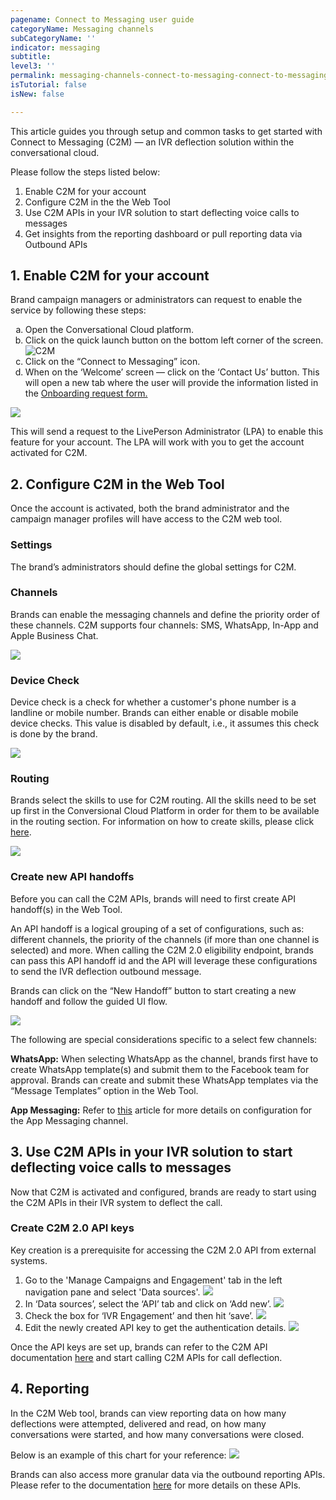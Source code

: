```yaml
---
pagename: Connect to Messaging user guide 
categoryName: Messaging channels
subCategoryName: ''
indicator: messaging
subtitle: 
level3: ''
permalink: messaging-channels-connect-to-messaging-connect-to-messaging-user-guide.html
isTutorial: false
isNew: false

---
```


This article guides you through setup and common tasks to get started with Connect to Messaging (C2M) — an IVR deflection solution within the conversational cloud. 

Please follow the steps listed below:
1. Enable C2M for your account
2. Configure C2M in the the Web Tool 
3. Use C2M APIs in your IVR solution to start deflecting voice calls to messages
4. Get insights from the reporting dashboard or pull reporting data via Outbound APIs


## 1. Enable C2M for your account
Brand campaign managers or administrators can request to enable the service by following these steps:
<div><ol type="a">
  <li>Open the Conversational Cloud platform.</li>
  <li>Click on the quick launch button on the bottom left corner of the screen. 
  <img src="/img/c2m_user_guide_1.png" alt="C2M"/> </li> 
  <li>Click on the “Connect to Messaging” icon.</li>
  <li>When on the ‘Welcome’ screen — click on the ‘Contact Us’ button. This will open a new tab where the user will provide the information listed in the <a href="https://docs.google.com/forms/d/e/1FAIpQLScTClhEWoHlQ0gvz3d51RowfBFaA2fjude9WQrI5kECk3KMgA/viewform" target="_blank">Onboarding request form.</a></li>
</ol></div>

![](img/c2m_user_guide_2.png)

This will send a request to the LivePerson Administrator (LPA) to enable this feature for your account. The LPA will work with you to get the account activated for C2M. 


## 2. Configure C2M in the Web Tool 
Once the account is activated, both the brand administrator and the campaign manager profiles will have access to the C2M web tool. 

### Settings
The brand’s administrators should define the global settings for C2M.

### Channels
Brands can enable the messaging channels and define the priority order of these channels. C2M supports four channels: SMS, WhatsApp, In-App and Apple Business Chat.

![](img/c2m_user_guide_3.png)

### Device Check
Device check is a check for whether a customer's phone number is a landline or mobile number. Brands can either enable or disable mobile device checks. This value is disabled by default, i.e., it assumes this check is done by the brand.

![](img/c2m_user_guide_4.png)

### Routing
Brands select the skills to use for C2M routing. All the skills need to be set up first in the Conversional Cloud Platform in order for them to be available in the routing section. For information on how to create skills, please click [here](https://knowledge.liveperson.com/admin-settings-skills-groups-connect-visitors-to-agents-by-skills.html). 

![](img/c2m_user_guide_5.png)

### Create new API handoffs
Before you can call the C2M APIs, brands will need to first create API handoff(s) in the Web Tool. 

An API handoff is a logical grouping of a set of configurations, such as: different channels, the priority of the channels (if more than one channel is selected) and more. When calling the C2M 2.0 eligibility endpoint, brands can pass this API handoff id and the API will leverage these configurations to send the IVR deflection outbound message.

Brands can click on the “New Handoff” button to start creating a new handoff and follow the guided UI flow.

![](img/c2m_user_guide_6.png)

The following are special considerations specific to a select few channels:

  **WhatsApp:** 
  When selecting WhatsApp as the channel, brands first have to create WhatsApp template(s) and submit them to the Facebook team for approval. Brands can create and submit these WhatsApp templates via the “Message Templates” option in the Web Tool. 

  **App Messaging:** 
  Refer to [this](https://knowledge.liveperson.com/messaging-channels-connect-to-messaging-connect-to-app-messaging.html) article for more details on configuration for the App Messaging channel.

## 3. Use C2M APIs in your IVR solution to start deflecting voice calls to messages
Now that C2M is activated and configured, brands are ready to start using the C2M APIs in their IVR system to deflect the call.

### Create C2M 2.0 API keys
Key creation is a prerequisite for accessing the C2M 2.0 API from external systems. 

1. Go to the 'Manage Campaigns and Engagement' tab in the left navigation pane and select 'Data sources'. 
![](img/c2m_user_guide_7.png)
2. In ‘Data sources’, select the ‘API’ tab and click on ‘Add new’.
![](img/c2m_user_guide_8.png)
3. Check the box for ‘IVR Engagement’ and then hit ‘save’.
![](img/c2m_user_guide_9.png)
4. Edit the newly created API key to get the authentication details.
![](img/c2m_user_guide_10.png)

Once the API keys are set up, brands can refer to the C2M API documentation [here](https://developers.liveperson.com/connect-to-messaging-api.html) and start calling C2M APIs for call deflection.

## 4. Reporting
In the C2M Web tool, brands can view reporting data on how many deflections were attempted, delivered and read, on how many conversations were started, and how many conversations were closed. 

Below is an example of this chart for your reference:
![](img/c2m_user_guide_11.png)

Brands can also access more granular data via the outbound reporting APIs. Please refer to the documentation [here](https://developers.liveperson.com/outbound-reporting-api-overview.html) for more details on these APIs. 